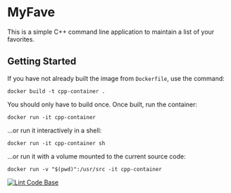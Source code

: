 # MyFave

This is a simple C++ command line application to maintain a list of your favorites.

## Getting Started

If you have not already built the image from `Dockerfile`, use the command:

```
docker build -t cpp-container .
```

You should only have to build once. Once built, run the container:

```
docker run -it cpp-container
```

...or run it interactively in a shell:

```
docker run -it cpp-container sh
```

...or run it with a volume mounted to the current source code:

```
docker run -v "$(pwd)":/usr/src -it cpp-container
```
[![Lint Code Base](https://github.com/trangpham2/MyFave/actions/workflows/super-linter.yml/badge.svg)](https://github.com/trangpham2/MyFave/actions/workflows/uper-linter.yml)
